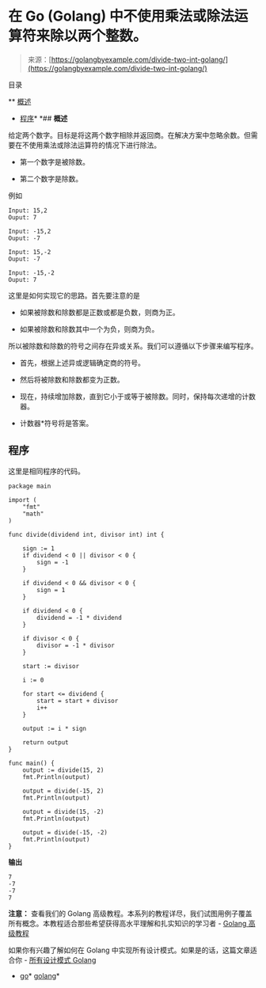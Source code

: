 <!--yml

类别：未分类

日期：2024-10-13 06:46:18

-->

# 在 Go (Golang) 中不使用乘法或除法运算符来除以两个整数。

> 来源：[https://golangbyexample.com/divide-two-int-golang/](https://golangbyexample.com/divide-two-int-golang/)

目录

**   [概述](#Overview "概述")

+   [程序](#Program "Program")*  *## **概述**

给定两个数字。目标是将这两个数字相除并返回商。在解决方案中忽略余数。但需要在不使用乘法或除法运算符的情况下进行除法。

+   第一个数字是被除数。

+   第二个数字是除数。

例如

```
Input: 15,2
Ouput: 7

Input: -15,2
Ouput: -7

Input: 15,-2
Ouput: -7

Input: -15,-2
Ouput: 7
```

这里是如何实现它的思路。首先要注意的是

+   如果被除数和除数都是正数或都是负数，则商为正。

+   如果被除数和除数其中一个为负，则商为负。

所以被除数和除数的符号之间存在异或关系。我们可以遵循以下步骤来编写程序。

+   首先，根据上述异或逻辑确定商的符号。

+   然后将被除数和除数都变为正数。

+   现在，持续增加除数，直到它小于或等于被除数。同时，保持每次递增的计数器。

+   计数器*符号将是答案。

## **程序**

这里是相同程序的代码。

```
package main

import (
	"fmt"
	"math"
)

func divide(dividend int, divisor int) int {

	sign := 1
	if dividend < 0 || divisor < 0 {
		sign = -1
	}

	if dividend < 0 && divisor < 0 {
		sign = 1
	}

	if dividend < 0 {
		dividend = -1 * dividend
	}

	if divisor < 0 {
		divisor = -1 * divisor
	}

	start := divisor

	i := 0

	for start <= dividend {
		start = start + divisor
		i++
	}

	output := i * sign

	return output
}

func main() {
	output := divide(15, 2)
	fmt.Println(output)

	output = divide(-15, 2)
	fmt.Println(output)

	output = divide(15, -2)
	fmt.Println(output)

	output = divide(-15, -2)
	fmt.Println(output)
}
```

**输出**

```
7
-7
-7
7
```

**注意：** 查看我们的 Golang 高级教程。本系列的教程详尽，我们试图用例子覆盖所有概念。本教程适合那些希望获得高水平理解和扎实知识的学习者 - [Golang 高级教程](https://golangbyexample.com/golang-comprehensive-tutorial/)

如果你有兴趣了解如何在 Golang 中实现所有设计模式。如果是的话，这篇文章适合你 - [所有设计模式 Golang](https://golangbyexample.com/all-design-patterns-golang/)

+   [go](https://golangbyexample.com/tag/go/)*   [golang](https://golangbyexample.com/tag/golang/)*
